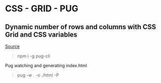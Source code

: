 # CSS - GRID - PUG
## Dynamic number of rows and columns with CSS Grid and CSS variables

[Source](https://medium.com/@fionnachan/dynamic-number-of-rows-and-columns-with-css-grid-layout-and-css-variables-cb8e8381b6f2 "Fionna Chan webpage")

> npm i -g pug-cli

Pug watching and generating index.html
>pug -w . -o ./html -P
